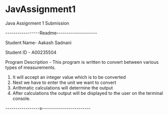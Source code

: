 # JavAssignment1
 Java Assignment 1 Submission
 
-----------------Readme--------------------


Student Name- Aakash Sadnani

Student ID - A00235504

Program Description - This program is written to convert between various types of measurements.
1) It will accept an integer value which is to be converted
2) Next we have to enter the unit we want to convert
3) Arithmatic calculations will determine the output
4) After calculations the output will be displayed to the user on the terminal console.


-----------------x------------------------

